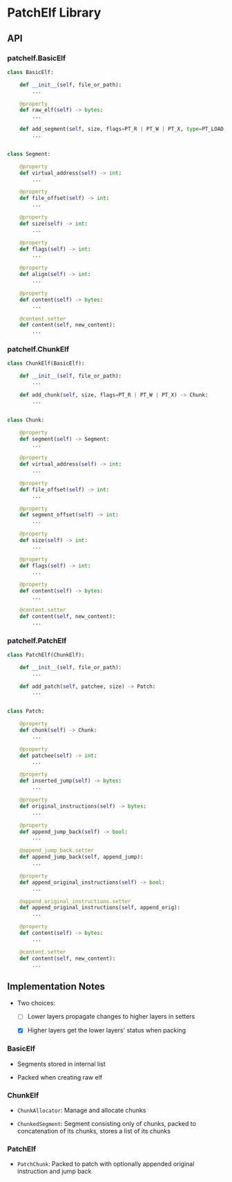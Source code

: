 # PatchElf Library

## API

### patchelf.BasicElf

```python
class BasicElf:

    def __init__(self, file_or_path):
        ...

    @property
    def raw_elf(self) -> bytes:
        ...

    def add_segment(self, size, flags=PT_R | PT_W | PT_X, type=PT_LOAD, align=0x1000, virtual_address=None) -> Segment:
        ...


class Segment:

    @property
    def virtual_address(self) -> int:
        ...

    @property
    def file_offset(self) -> int:
        ...

    @property
    def size(self) -> int:
        ...

    @property
    def flags(self) -> int:
        ...

    @property
    def align(self) -> int:
        ...

    @property
    def content(self) -> bytes:
        ...

    @content.setter
    def content(self, new_content):
        ...
```

### patchelf.ChunkElf

```python
class ChunkElf(BasicElf):

    def __init__(self, file_or_path):
        ...

    def add_chunk(self, size, flags=PT_R | PT_W | PT_X) -> Chunk:
        ...


class Chunk:

    @property
    def segment(self) -> Segment:
        ...

    @property
    def virtual_address(self) -> int:
        ...

    @property
    def file_offset(self) -> int:
        ...

    @property
    def segment_offset(self) -> int:
        ...

    @property
    def size(self) -> int:
        ...

    @property
    def flags(self) -> int:
        ...

    @property
    def content(self) -> bytes:
        ...

    @content.setter
    def content(self, new_content):
        ...
```

### patchelf.PatchElf

```python
class PatchElf(ChunkElf):

    def __init__(self, file_or_path):
        ...

    def add_patch(self, patchee, size) -> Patch:
        ...


class Patch:

    @property
    def chunk(self) -> Chunk:
        ...

    @property
    def patchee(self) -> int:
        ...

    @property
    def inserted_jump(self) -> bytes:
        ...

    @property
    def original_instructions(self) -> bytes:
        ...

    @property
    def append_jump_back(self) -> bool:
        ...

    @append_jump_back.setter
    def append_jump_back(self, append_jump):
        ...

    @property
    def append_original_instructions(self) -> bool:
        ...

    @append_original_instructions.setter
    def append_original_instructions(self, append_orig):
        ...

    @property
    def content(self) -> bytes:
        ...

    @content.setter
    def content(self, new_content):
        ...
```

## Implementation Notes

- Two choices:

  - [ ] Lower layers propagate changes to higher layers in setters

  - [x] Higher layers get the lower layers' status when packing

### BasicElf

- Segments stored in internal list

- Packed when creating raw elf

### ChunkElf

- `ChunkAllocator`: Manage and allocate chunks

- `ChunkedSegment`: Segment consisting only of chunks, packed to concatenation of its chunks, stores a list of its chunks

### PatchElf

- `PatchChunk`: Packed to patch with optionally appended original instruction and jump back
